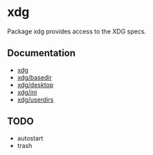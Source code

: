 xdg
===

Package xdg provides access to the XDG specs.

Documentation
-------------

* [xdg](https://godoc.org/github.com/rkoesters/xdg)
* [xdg/basedir](https://godoc.org/github.com/rkoesters/xdg/basedir)
* [xdg/desktop](https://godoc.org/github.com/rkoesters/xdg/desktop)
* [xdg/ini](https://godoc.org/github.com/rkoesters/xdg/ini)
* [xdg/userdirs](https://godoc.org/github.com/rkoesters/xdg/userdirs)

TODO
----

- autostart
- trash

